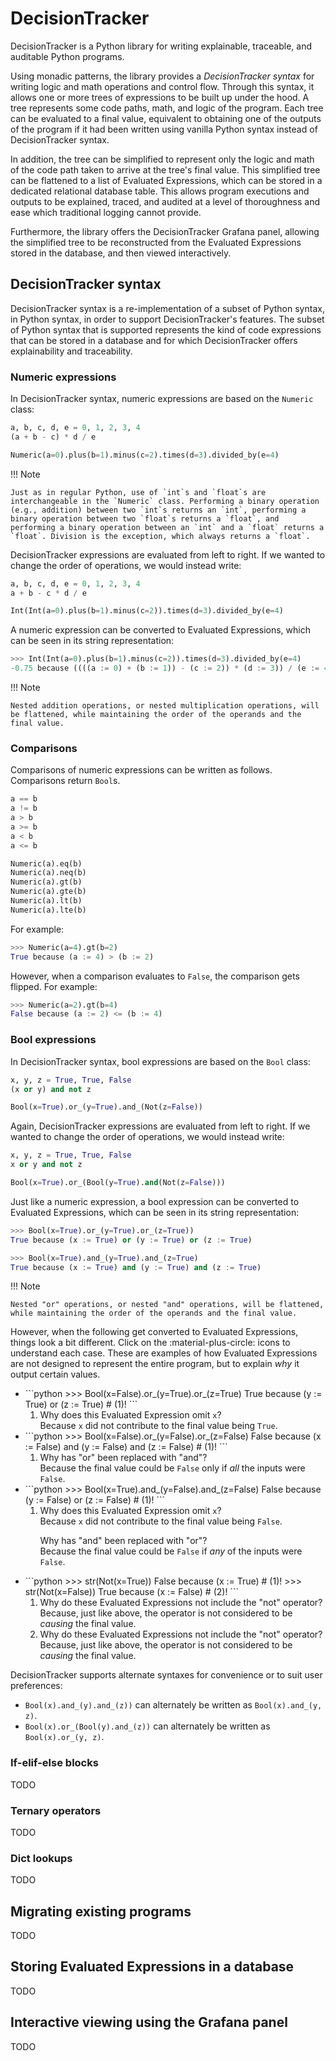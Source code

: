 # DecisionTracker

DecisionTracker is a Python library for writing explainable, traceable, and auditable Python programs.

Using monadic patterns, the library provides a *DecisionTracker syntax* for writing logic and math operations and control flow. Through this syntax, it allows one or more trees of expressions to be built up under the hood. A tree represents some code paths, math, and logic of the program. Each tree can be evaluated to a final value, equivalent to obtaining one of the outputs of the program if it had been written using vanilla Python syntax instead of DecisionTracker syntax.

In addition, the tree can be simplified to represent only the logic and math of the code path taken to arrive at the tree's final value. This simplified tree can be flattened to a list of Evaluated Expressions, which can be stored in a dedicated relational database table. This allows program executions and outputs to be explained, traced, and audited at a level of thoroughness and ease which traditional logging cannot provide.

Furthermore, the library offers the DecisionTracker Grafana panel, allowing the simplified tree to be reconstructed from the Evaluated Expressions stored in the database, and then viewed interactively.

## DecisionTracker syntax

DecisionTracker syntax is a re-implementation of a subset of Python syntax, in Python syntax, in order to support DecisionTracker's features. The subset of Python syntax that is supported represents the kind of code expressions that can be stored in a database and for which DecisionTracker offers explainability and traceability.

### Numeric expressions

In DecisionTracker syntax, numeric expressions are based on the `Numeric` class:

<div class="grid" markdown>

```python title="Regular Python syntax"
a, b, c, d, e = 0, 1, 2, 3, 4
(a + b - c) * d / e
```

```python title="DecisionTracker Python syntax"
Numeric(a=0).plus(b=1).minus(c=2).times(d=3).divided_by(e=4)
```

</div>

!!! Note

    Just as in regular Python, use of `int`s and `float`s are interchangeable in the `Numeric` class. Performing a binary operation (e.g., addition) between two `int`s returns an `int`, performing a binary operation between two `float`s returns a `float`, and performing a binary operation between an `int` and a `float` returns a `float`. Division is the exception, which always returns a `float`.

DecisionTracker expressions are evaluated from left to right. If we wanted to change the order of operations, we would instead write:

<div class="grid" markdown>

```python title="Regular Python syntax"
a, b, c, d, e = 0, 1, 2, 3, 4
a + b - c * d / e
```

```python title="DecisionTracker Python syntax"
Int(Int(a=0).plus(b=1).minus(c=2)).times(d=3).divided_by(e=4)
```

</div>

A numeric expression can be converted to Evaluated Expressions, which can be seen in its string representation:

```python
>>> Int(Int(a=0).plus(b=1).minus(c=2)).times(d=3).divided_by(e=4)
-0.75 because ((((a := 0) + (b := 1)) - (c := 2)) * (d := 3)) / (e := 4)
```

!!! Note

    Nested addition operations, or nested multiplication operations, will be flattened, while maintaining the order of the operands and the final value.

### Comparisons

Comparisons of numeric expressions can be written as follows. Comparisons return `Bool`s.

<div class="grid" markdown>

```python title="Regular Python syntax"
a == b
a != b
a > b
a >= b
a < b
a <= b
```

```python title="DecisionTracker Python syntax"
Numeric(a).eq(b)
Numeric(a).neq(b)
Numeric(a).gt(b)
Numeric(a).gte(b)
Numeric(a).lt(b)
Numeric(a).lte(b)
```

</div>

For example:

```python
>>> Numeric(a=4).gt(b=2)
True because (a := 4) > (b := 2)
```

However, when a comparison evaluates to `False`, the comparison gets flipped. For example:

```python
>>> Numeric(a=2).gt(b=4)
False because (a := 2) <= (b := 4)
```

### Bool expressions

In DecisionTracker syntax, bool expressions are based on the `Bool` class:

<div class="grid" markdown>

```python title="Regular Python syntax"
x, y, z = True, True, False
(x or y) and not z
```

```python title="DecisionTracker Python syntax"
Bool(x=True).or_(y=True).and_(Not(z=False))

```

</div>

Again, DecisionTracker expressions are evaluated from left to right. If we wanted to change the order of operations, we would instead write:

<div class="grid" markdown>

```python title="Regular Python syntax"
x, y, z = True, True, False
x or y and not z
```

```python title="DecisionTracker Python syntax"
Bool(x=True).or_(Bool(y=True).and(Not(z=False)))
```

</div>

Just like a numeric expression, a bool expression can be converted to Evaluated Expressions, which can be seen in its string representation:

```python
>>> Bool(x=True).or_(y=True).or_(z=True))
True because (x := True) or (y := True) or (z := True)
```

```python
>>> Bool(x=True).and_(y=True).and_(z=True)
True because (x := True) and (y := True) and (z := True)
```

!!! Note

    Nested "or" operations, or nested "and" operations, will be flattened, while maintaining the order of the operands and the final value.

However, when the following get converted to Evaluated Expressions, things look a bit different. Click on the :material-plus-circle: icons to understand each case. These are examples of how Evaluated Expressions are not designed to represent the entire program, but to explain *why* it output certain values.

- <div></div>
    ```python
    >>> Bool(x=False).or_(y=True).or_(z=True)
    True because (y := True) or (z := True) # (1)!
    ```

    1. Why does this Evaluated Expression omit `x`? <br> Because `x` did not contribute to the final value being `True`.

- <div></div>
    ```python
    >>> Bool(x=False).or_(y=False).or_(z=False)
    False because (x := False) and (y := False) and (z := False) # (1)!
    ```

    1. Why has "or" been replaced with "and"? <br> Because the final value could be `False` only if *all* the inputs were `False`.

- <div></div>
    ```python
    >>> Bool(x=True).and_(y=False).and_(z=False)
    False because (y := False) or (z := False) # (1)!
    ```

    1. Why does this Evaluated Expression omit `x`? <br> Because `x` did not contribute to the final value being `False`. <p> Why has "and" been replaced with "or"? <br> Because the final value could be `False` if *any* of the inputs were `False`.

- <div></div>
    ```python
    >>> str(Not(x=True))
    False because (x := True) # (1)!
    >>> str(Not(x=False))
    True because (x := False) # (2)!
    ```

    1. Why do these Evaluated Expressions not include the "not" operator? <br> Because, just like above, the operator is not considered to be *causing* the final value.
    2. Why do these Evaluated Expressions not include the "not" operator? <br> Because, just like above, the operator is not considered to be *causing* the final value.

DecisionTracker supports alternate syntaxes for convenience or to suit user preferences:

- `Bool(x).and_(y).and_(z))` can alternately be written as `Bool(x).and_(y, z)`.
- `Bool(x).or_(Bool(y).and_(z))` can alternately be written as `Bool(x).or_(y, z)`.

### If-elif-else blocks

TODO

### Ternary operators

TODO

### Dict lookups

TODO

## Migrating existing programs

TODO

## Storing Evaluated Expressions in a database

TODO

## Interactive viewing using the Grafana panel

TODO
